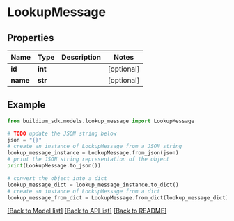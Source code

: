 # LookupMessage


## Properties

Name | Type | Description | Notes
------------ | ------------- | ------------- | -------------
**id** | **int** |  | [optional] 
**name** | **str** |  | [optional] 

## Example

```python
from buildium_sdk.models.lookup_message import LookupMessage

# TODO update the JSON string below
json = "{}"
# create an instance of LookupMessage from a JSON string
lookup_message_instance = LookupMessage.from_json(json)
# print the JSON string representation of the object
print(LookupMessage.to_json())

# convert the object into a dict
lookup_message_dict = lookup_message_instance.to_dict()
# create an instance of LookupMessage from a dict
lookup_message_from_dict = LookupMessage.from_dict(lookup_message_dict)
```
[[Back to Model list]](../README.md#documentation-for-models) [[Back to API list]](../README.md#documentation-for-api-endpoints) [[Back to README]](../README.md)


